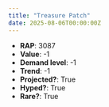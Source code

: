 ```yaml
---
title: "Treasure Patch"
date: 2025-08-06T00:00:00Z
---
```

- **RAP**: 3087
- **Value**: -1
- **Demand level**: -1
- **Trend**: -1
- **Projected?**: True
- **Hyped?**: True
- **Rare?**: True
